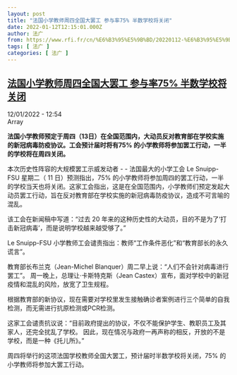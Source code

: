```yaml
---
layout: post
title: "法国小学教师周四全国大罢工 参与率75% 半数学校将关闭"
date: 2022-01-12T12:15:01.000Z
author: 法广
from: https://www.rfi.fr/cn/%E6%B3%95%E5%9B%BD/20220112-%E6%B3%95%E5%9B%BD%E5%B0%8F%E5%AD%A6%E6%95%99%E5%B8%88%E5%91%A8%E5%9B%9B%E5%85%A8%E5%9B%BD%E5%A4%A7%E7%BD%A2%E5%B7%A5-%E5%8F%82%E4%B8%8E%E7%8E%8775-%E5%8D%8A%E6%95%B0%E5%AD%A6%E6%A0%A1%E5%B0%86%E5%85%B3%E9%97%AD
tags: [ 法广 ]
categories: [ 法广 ]
---
```

<!--1641989701000-->
[法国小学教师周四全国大罢工 参与率75% 半数学校将关闭](https://www.rfi.fr/cn/%E6%B3%95%E5%9B%BD/20220112-%E6%B3%95%E5%9B%BD%E5%B0%8F%E5%AD%A6%E6%95%99%E5%B8%88%E5%91%A8%E5%9B%9B%E5%85%A8%E5%9B%BD%E5%A4%A7%E7%BD%A2%E5%B7%A5-%E5%8F%82%E4%B8%8E%E7%8E%8775-%E5%8D%8A%E6%95%B0%E5%AD%A6%E6%A0%A1%E5%B0%86%E5%85%B3%E9%97%AD)
------

<div>
<div>12/01/2022 - 12:54</div>Array<p><strong>                    法国小学教师预定于周四（13日）在全国范围内，大动员反对教育部在学校实施的新冠病毒防疫协议。工会预计届时将有75% 的小学教师将参加罢工行动，一半的学校将在周四关闭。                 </strong></p><div >                    <p>本次历史性阵容的大规模罢工示威发动者 - - 法国最大的小学工会 Le Snuipp-FSU 星期二（ 11 日）预测指出，75% 的小学教师将参加周四的罢工行动，一半的学校当天也将关闭。这家工会指出，这是在全国范围内，小学教师们预定发起大动员罢工行动，旨在反对教育部在学校实施的新冠病毒防疫协议，造成不可言喻的混乱。 </p><p>该工会在新闻稿中写道：“过去 20 年来的这种历史性的大动员，目的不是为了‘打击新冠病毒’，而是说明学校越来越受够了。” </p><p>Le Snuipp-FSU 小学教师工会谴责指出：教师“工作条件恶化”和“教育部长的永久谎言”。 </p><p>教育部长布兰克（Jean-Michel Blanquer）周二早上说：“人们不会针对病毒进行罢工”。 周一晚上，总理让·卡斯特克斯（Jean Castex）宣布，面对学校中的新冠疫情和混乱的风险，放宽了卫生规程。 </p><p>根据教育部的新协议，现在需要对学校里发生接触确诊者案例进行三个简单的自我检测，而无需进行抗原检测或PCR检测。 </p><p>这家工会谴责抗议说：“目前政府提出的协议，不仅不能保护学生、教职员工及其家人，还完全扰乱了学校。 因此，现在情况与政府一再声称的相反，开放的不是学校，而是一种《托儿所》。” </p><p>周四将举行的这项法国学校教师全国大罢工，预计届时半数学校将关闭，75% 的小学教师将参加大罢工行动。 </p>                                            <div data-selfpromo-newsletter>    </div>    <div data-selfpromo-app>    </div>                </div>
</div>
